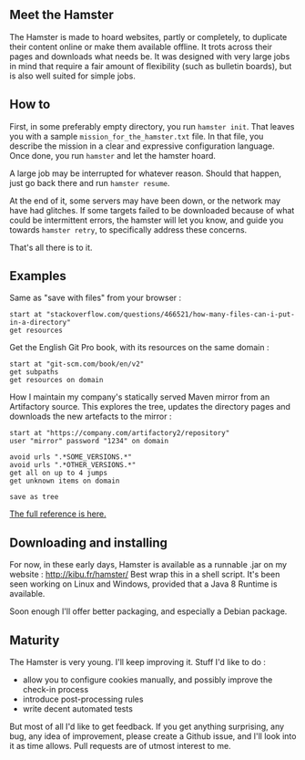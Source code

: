 ## Meet the Hamster

The Hamster is made to hoard websites, partly or completely, to duplicate their content online or make them available offline. It trots across their pages and downloads what needs be. It was designed with very large jobs in mind that require a fair amount of flexibility (such as bulletin boards), but is also well suited for simple jobs.


## How to

First, in some preferably empty directory, you run `hamster init`. That leaves you with a sample `mission_for_the_hamster.txt` file. In that file, you describe the mission in a clear and expressive configuration language. Once done, you run `hamster` and let the hamster hoard.

A large job may be interrupted for whatever reason. Should that happen, just go back there and run `hamster resume`.

At the end of it, some servers may have been down, or the network may have had glitches. If some targets failed to be downloaded because of what could be intermittent errors, the hamster will let you know, and guide you towards `hamster retry`, to specifically address these concerns.

That's all there is to it.


## Examples

Same as "save with files" from your browser :

    start at "stackoverflow.com/questions/466521/how-many-files-can-i-put-in-a-directory"
    get resources


Get the English Git Pro book, with its resources on the same domain :

    start at "git-scm.com/book/en/v2"
    get subpaths
    get resources on domain


How I maintain my company's statically served Maven mirror from an Artifactory source. This explores the tree, updates the directory pages and downloads the new artefacts to the mirror :

    start at "https://company.com/artifactory2/repository"
    user "mirror" password "1234" on domain

    avoid urls ".*SOME_VERSIONS.*"
    avoid urls ".*OTHER_VERSIONS.*"
    get all on up to 4 jumps
    get unknown items on domain

    save as tree

[The full reference is here.](https://github.com/mdolidon/hamster/tree/master/configuration.md)


## Downloading and installing

For now, in these early days, Hamster is available as a runnable .jar on my website : http://kibu.fr/hamster/
Best wrap this in a shell script. It's been seen working on Linux and Windows, provided that a Java 8 Runtime is available.

Soon enough I'll offer better packaging, and especially a Debian package.


## Maturity

The Hamster is very young. I'll keep improving it. Stuff I'd like to do :

* allow you to configure cookies manually, and possibly improve the check-in process
* introduce post-processing rules
* write decent automated tests

But most of all I'd like to get feedback. If you get anything surprising, any bug, any idea of improvement, please create a Github issue, and I'll look into it as time allows. Pull requests are of utmost interest to me.
